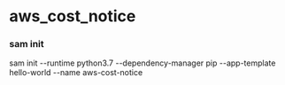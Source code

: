 # aws_cost_notice

### sam init

sam init --runtime python3.7 --dependency-manager pip --app-template hello-world --name aws-cost-notice
